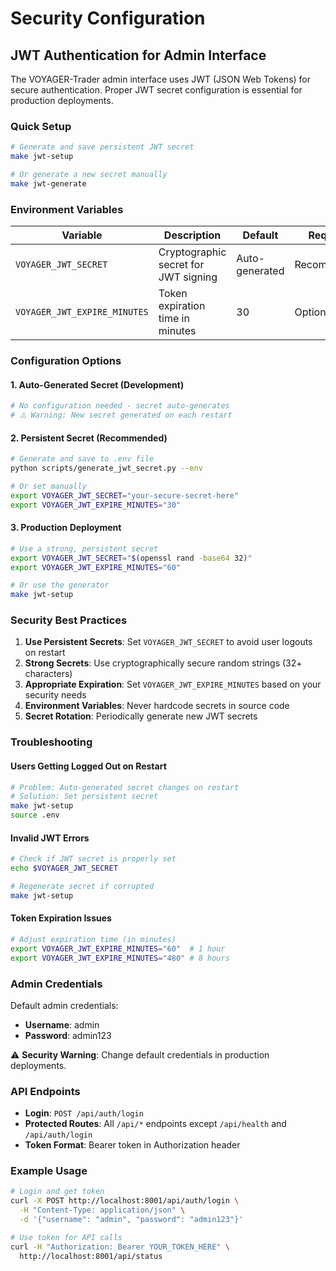 # Security Configuration

## JWT Authentication for Admin Interface

The VOYAGER-Trader admin interface uses JWT (JSON Web Tokens) for secure authentication. Proper JWT secret configuration is essential for production deployments.

### Quick Setup

```bash
# Generate and save persistent JWT secret
make jwt-setup

# Or generate a new secret manually
make jwt-generate
```

### Environment Variables

| Variable | Description | Default | Required |
|----------|-------------|---------|----------|
| `VOYAGER_JWT_SECRET` | Cryptographic secret for JWT signing | Auto-generated | Recommended |
| `VOYAGER_JWT_EXPIRE_MINUTES` | Token expiration time in minutes | 30 | Optional |

### Configuration Options

#### 1. Auto-Generated Secret (Development)
```bash
# No configuration needed - secret auto-generates
# ⚠️ Warning: New secret generated on each restart
```

#### 2. Persistent Secret (Recommended)
```bash
# Generate and save to .env file
python scripts/generate_jwt_secret.py --env

# Or set manually
export VOYAGER_JWT_SECRET="your-secure-secret-here"
export VOYAGER_JWT_EXPIRE_MINUTES="30"
```

#### 3. Production Deployment
```bash
# Use a strong, persistent secret
export VOYAGER_JWT_SECRET="$(openssl rand -base64 32)"
export VOYAGER_JWT_EXPIRE_MINUTES="60"

# Or use the generator
make jwt-setup
```

### Security Best Practices

1. **Use Persistent Secrets**: Set `VOYAGER_JWT_SECRET` to avoid user logouts on restart
2. **Strong Secrets**: Use cryptographically secure random strings (32+ characters)
3. **Appropriate Expiration**: Set `VOYAGER_JWT_EXPIRE_MINUTES` based on your security needs
4. **Environment Variables**: Never hardcode secrets in source code
5. **Secret Rotation**: Periodically generate new JWT secrets

### Troubleshooting

#### Users Getting Logged Out on Restart
```bash
# Problem: Auto-generated secret changes on restart
# Solution: Set persistent secret
make jwt-setup
source .env
```

#### Invalid JWT Errors
```bash
# Check if JWT secret is properly set
echo $VOYAGER_JWT_SECRET

# Regenerate secret if corrupted
make jwt-setup
```

#### Token Expiration Issues
```bash
# Adjust expiration time (in minutes)
export VOYAGER_JWT_EXPIRE_MINUTES="60"  # 1 hour
export VOYAGER_JWT_EXPIRE_MINUTES="480" # 8 hours
```

### Admin Credentials

Default admin credentials:
- **Username**: admin
- **Password**: admin123

⚠️ **Security Warning**: Change default credentials in production deployments.

### API Endpoints

- **Login**: `POST /api/auth/login`
- **Protected Routes**: All `/api/*` endpoints except `/api/health` and `/api/auth/login`
- **Token Format**: Bearer token in Authorization header

### Example Usage

```bash
# Login and get token
curl -X POST http://localhost:8001/api/auth/login \
  -H "Content-Type: application/json" \
  -d '{"username": "admin", "password": "admin123"}'

# Use token for API calls
curl -H "Authorization: Bearer YOUR_TOKEN_HERE" \
  http://localhost:8001/api/status
```